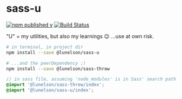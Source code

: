 # sass-u

[![npm published v](https://img.shields.io/npm/v/@lunelson/sass-u.svg)]()
[![Build Status](https://travis-ci.org/lunelson/sass-u.svg?branch=master)](https://travis-ci.org/lunelson/sass-u)

"U" = my utilities, but also my learnings 😉 ...use at own risk.

```sh
# in terminal, in project dir
npm install --save @lunelson/sass-u

# ...and the peerDependency ;)
npm install --save @lunelson/sass-throw
```
```scss
// in sass file, assuming 'node_modules' is in Sass' search path
@import '@lunelson/sass-throw/index';
@import '@lunelson/sass-u/index';
```
